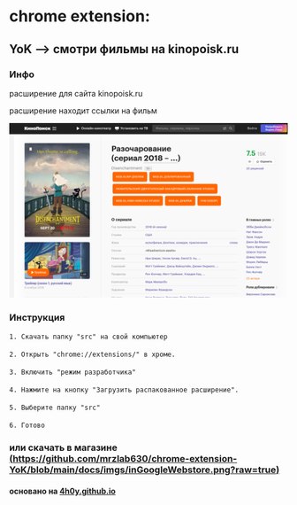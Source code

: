 # chrome extension:

##  YoK --> смотри фильмы на kinopoisk.ru

### Инфо

расширение для сайта kinopoisk.ru

расширение находит ссылки на фильм

![preview: YoK --> смотри фильмы на kinopoisk.ru ](https://github.com/mrzlab630/chrome-extension-YoK/blob/main/docs/imgs/preview.png?raw=true)


### Инструкция

    1. Скачать папку "src" на свой компьютер
    
    2. Открыть "chrome://extensions/" в хроме.
    
    3. Включить "режим разработчика"
    
    4. Нажмите на кнопку "Загрузить распакованное расширение".
    
    5. Выберите папку "src"
    
    6. Готово


### или скачать в магазине [(https://github.com/mrzlab630/chrome-extension-YoK/blob/main/docs/imgs/inGoogleWebstore.png?raw=true)](https://chrome.google.com/webstore/detail/yok-%3E-%D1%81%D0%BC%D0%BE%D1%82%D1%80%D0%B8-online/lbjbjjbpoklpnfojihndajaihedjciee?hl=ru&authuser=0)


#### основано на  [4h0y.github.io](https://github.com/4h0y/4h0y.github.io)